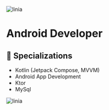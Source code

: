 ![linia](https://www.gify.net/data/media/562/linia-ruchomy-obrazek-0184.gif)
# Android Developer

## 📱 Specializations
- Kotlin (Jetpack Compose, MVVM)
- Android App Development
- Ktor
- MySql

![linia](https://www.gify.net/data/media/562/linia-ruchomy-obrazek-0184.gif)


